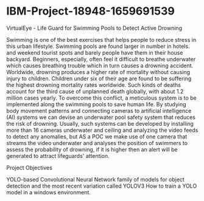 # IBM-Project-18948-1659691539
VirtualEye - Life Guard for Swimming Pools to Detect Active Drowning

Swimming is one of the best exercises that helps people to reduce stress in this urban lifestyle. 
Swimming pools are found larger in number in hotels. and weekend tourist spots and barely people 
have them in their house backyard. Beginners, especially, often feel it difficult to breathe underwater
which causes breathing trouble which in turn causes a drowning accident. Worldwide, drowning produces a 
higher rate of mortality without causing injury to children. Children under six of their age are found to 
be suffering the highest drowning mortality rates worldwide. Such kinds of deaths account for the third cause of unplanned 
death globally, with about 1.2 million cases yearly. To overcome this conflict, a meticulous system is to be 
implemented along the swimming pools to save human life.
By studying body movement patterns and connecting cameras to artificial intelligence (Al) systems we can
devise an underwater pool safety system that reduces the risk of drowning. Usually, such systems can be 
developed by installing more than 16 cameras underwater and ceiling and analyzing the video feeds to detect 
any anomalies, but AS a POC we make use of one camera that streams the video underwater and analyses the position of 
swimmers to assess the probability of drowning, if it is higher then an alert will be generated to attract lifeguards' attention.




Project Objectives

YOLO-based Convolutional Neural Network family of models for object detection and the most recent variation called YOLOV3
How to train a YOLO model in a windows environment.
